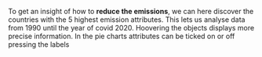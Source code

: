 To get an insight of how to **reduce the emissions**, we can here discover the countries with the 5 highest
emission attributes. This lets us analyse data from 1990 until the year of covid 2020. Hoovering the objects displays 
more precise information. In the pie charts attributes can be ticked on or off pressing the labels


